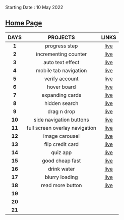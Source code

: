 Starting Date : 10 May 2022

## [Home Page](https://21-day.netlify.app/)

| **DAYS** | **PROJECTS** | **LINKS** |
|:--------:|:------------:|:---------:|
| **1** | progress step | [live](https://21-day.netlify.app/progress-step/index.html) |
| **2** | incrementing counter |[live](https://21-day.netlify.app/incrementing-counter/index.html) |
| **3** | auto text effect | [live](https://21-day.netlify.app/auto-text-effect/index.html) |
| **4** | mobile tab navigation | [live](https://21-day.netlify.app/mobile-tab-navigation/index.html) |
| **5** | verify account | [live](https://21-day.netlify.app/verify-account/index.html) |
| **6** | hover board | [live](https://21-day.netlify.app/hover-board/index.html) |
| **7** | expanding cards | [live](https://21-day.netlify.app/expanding-cards/index.html) |
| **8** | hidden search | [live](https://21-day.netlify.app/hidden-search/index.html) |
| **9** | drag n drop | [live](https://21-day.netlify.app/drag-n-drop/index.html) |
| **10**| side navigation buttons | [live](https://21-day.netlify.app/side-navigation-buttons/index.html) |
| **11**| full screen overlay navigation | [live](https://21-day.netlify.app/full-screen-overlay-navigation/index.html) |
| **12**| image carousel | [live](https://21-day.netlify.app/image-carousel/index.html) |
| **13**| flip credit card | [live](https://21-day.netlify.app/flip-credit-card/index.html) |
| **14**| quiz app | [live](https://21-day.netlify.app/quiz-app/index.html) |
| **15**| good cheap fast | [live](https://21-day.netlify.app/good-cheap-fast/index.html) |
| **16**| drink water | [live](https://21-day.netlify.app/drink-water/index.html) |
| **17**| blurry loading | [live](https://21-day.netlify.app/blurry-loading/index.html) |
| **18**| read more button | [live](https://21-day.netlify.app/read-more-button/index.html) |
| **19**|              |           |
| **20**|              |           |
| **21**|              |           |
